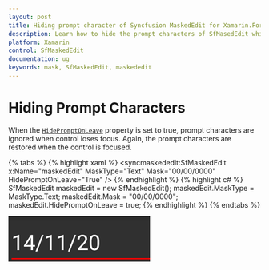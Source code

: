 ```yaml
---
layout: post
title: Hiding prompt character of Syncfusion MaskedEdit for Xamarin.Forms
description: Learn how to hide the prompt characters of SfMasedEdit while control loses focus for Xamarin.Forms platform
platform: Xamarin
control: SfMaskedEdit
documentation: ug 
keywords: mask, SfMaskedEdit, maskededit
---
```

# Hiding Prompt Characters

When the [`HidePromptOnLeave`](https://help.syncfusion.com/cr/cref_files/xamarin/Syncfusion.SfMaskedEdit.XForms~Syncfusion.XForms.MaskedEdit.SfMaskedEdit~HidePromptOnLeave.html) property is set to true, prompt characters are ignored when control loses focus. Again, the prompt characters are restored when the control is focused.

{% tabs %}
{% highlight xaml %}
<syncmaskededit:SfMaskedEdit x:Name="maskedEdit" MaskType="Text" Mask="00/00/0000" HidePromptOnLeave="True" />
{% endhighlight %}
{% highlight c# %}
SfMaskedEdit maskedEdit = new SfMaskedEdit();
maskedEdit.MaskType = MaskType.Text;
maskedEdit.Mask = "00/00/0000";
maskedEdit.HidePromptOnLeave = true;
{% endhighlight %}
{% endtabs %}

![HidePromptOnLeave support in Xamarin.Forms masked edit](SfMaskedEditImages/HPL.png)
